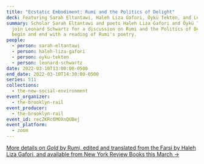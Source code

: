 ```yaml
---
title: "Ecstatic Embodiment: Rumi and the Politics of Delight"
deck: Featuring Sarah Eltantawi, Haleh Liza Gafori, Öykü Tekten, and Leonard Schwartz
summary: Scholar Sarah Eltantawi and poets Haleh Liza Gafori and Öykü Tekten
  join Leonard Schwartz for a discussion on Rumi and the Politics of Delight. We
  begin and end with a reading of Rumi's poetry.
people:
  - person: sarah-eltantawi
  - person: haleh-liza-gafori
  - person: oyku-tekten
  - person: leonard-schwartz
date: 2022-03-10T13:00:00-0500
end_date: 2022-03-10T14:30:00-0500
series: 511
collections:
  - the-new-social-environment
event_organizer:
  - the-brooklyn-rail
event_producer:
  - the-brooklyn-rail
event_id: recZKRc6MOXnQUBej
event_platform:
  - zoom
---
```

[More details on *Gold* by Rumi, edited and translated from the Farsi by Haleh Liza Gafori, and available from New York Review Books this March →](https://www.nyrb.com/products/gold?variant=35510853271720)